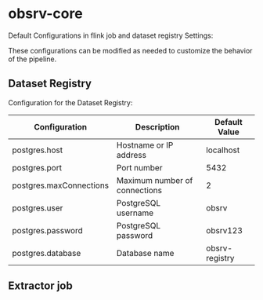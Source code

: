 # obsrv-core

Default Configurations in flink job and dataset registry Settings:

These configurations can be modified as needed to customize the behavior of the pipeline.

## Dataset Registry

Configuration for the Dataset Registry:

| Configuration         | Description                  | Default Value   |
|-----------------------|------------------------------|-----------------|
| postgres.host         | Hostname or IP address       | localhost       |
| postgres.port         | Port number                  | 5432            |
| postgres.maxConnections | Maximum number of connections | 2            |
| postgres.user         | PostgreSQL username          | obsrv           |
| postgres.password     | PostgreSQL password          | obsrv123        |
| postgres.database     | Database name                | obsrv-registry  |

 
## Extractor job

